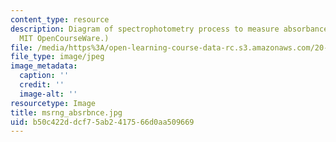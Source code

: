 ```yaml
---
content_type: resource
description: Diagram of spectrophotometry process to measure absorbance. (Figure by
  MIT OpenCourseWare.)
file: /media/https%3A/open-learning-course-data-rc.s3.amazonaws.com/20-109-laboratory-fundamentals-in-biological-engineering-fall-2007/b50c422ddcf75ab2417566d0aa509669_msrng_absrbnce.jpg
file_type: image/jpeg
image_metadata:
  caption: ''
  credit: ''
  image-alt: ''
resourcetype: Image
title: msrng_absrbnce.jpg
uid: b50c422d-dcf7-5ab2-4175-66d0aa509669
---
```

